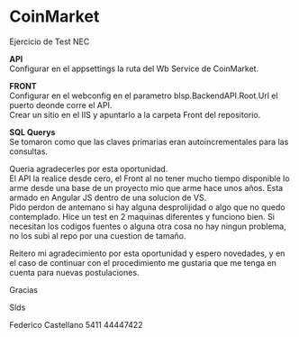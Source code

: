 # CoinMarket
Ejercicio de Test NEC


<strong>API</strong><br>
Configurar en el appsettings la ruta del Wb Service de CoinMarket.

<strong>FRONT</strong><br>
Configurar en el webconfig en el parametro blsp.BackendAPI.Root.Url el puerto deonde corre el API.<br>
Crear un sitio en el IIS y apuntarlo a la carpeta Front del repositorio.

<strong>SQL Querys</strong><br>
Se tomaron como que las claves primarias eran autoincrementales para las consultas.


Queria agradecerles por esta oportunidad.<br>El API la realice desde cero, el Front al no tener mucho tiempo disponible lo arme desde una base de un proyecto mio que arme hace unos años. Esta armado en Angular JS dentro de una solucion de VS.<br>Pido perdon de antemano si hay alguna desprolijidad o algo que no quedo contemplado. Hice un test en 2 maquinas diferentes y funciono bien. Si necesitan los codigos fuentes o alguna otra cosa no hay ningun problema, no los subi al repo por una cuestion de tamaño.

Reitero mi agradecimiento por esta oportunidad y espero novedades, y en el caso de continuar con el procedimiento me gustaria que me tenga en cuenta para nuevas postulaciones.

Gracias

Slds

Federico Castellano
5411 44447422
